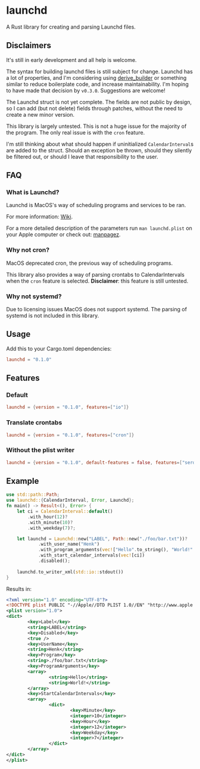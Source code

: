 # launchd
A Rust library for creating and parsing Launchd files.

## Disclaimers
It's still in early development and all help is welcome.

The syntax for building launchd files is still subject for change. 
Launchd has a lot of properties, and I'm considering using [derive_builder](https://docs.rs/derive_builder/0.9.0/derive_builder/) or something similar to reduce boilerplate code, and increase maintainability. I'm hoping to have made that decision by `v0.3.0`. Suggestions are welcome!

The Launchd struct is not yet complete. The fields are not public by design, so I can add (but not delete) fields through patches, without the need to create a new minor version.

This library is largely untested. This is not a huge issue for the majority of the program. The only real issue is with the `cron` feature.

I'm still thinking about what should happen if uninitialized `CalendarInterval`s are added to the struct. Should an exception be thrown, should they silently be filtered out, or should I leave that responsibility to the user.

## FAQ
### What is Launchd?
Launchd is MacOS's way of scheduling programs and services to be ran.

For more information: [Wiki](https://en.wikipedia.org/wiki/Launchd).

For a more detailed description of the parameters run `man launchd.plist` on your Apple computer or check out: [manpagez](https://www.manpagez.com/man/5/launchd.plist/).

### Why not cron?
MacOS deprecated cron, the previous way of scheduling programs.

This library also provides a way of parsing crontabs to CalendarIntervals when the `cron` feature is selected.
**Disclaimer**: this feature is still untested.

### Why not systemd?
Due to licensing issues MacOS does not support systemd. 
The parsing of systemd is not included in this library.

## Usage
Add this to your Cargo.toml dependencies:
``` toml
launchd = "0.1.0"
```

## Features
### Default
``` toml
launchd = {version = "0.1.0", features=["io"]}
```
### Translate crontabs
``` toml
launchd = {version = "0.1.0", features=["cron"]}
```
### Without the plist writer
``` toml
launchd = {version = "0.1.0", default-features = false, features=["serde"]}
```

## Example

``` rust
use std::path::Path;
use launchd::{CalendarInterval, Error, Launchd};
fn main() -> Result<(), Error> {
    let ci = CalendarInterval::default()
        .with_hour(12)?
        .with_minute(10)?
        .with_weekday(7)?;

    let launchd = Launchd::new("LABEL", Path::new("./foo/bar.txt"))?
            .with_user_name("Henk")
            .with_program_arguments(vec!["Hello".to_string(), "World!".to_string()])
            .with_start_calendar_intervals(vec![ci])
            .disabled();
    
    launchd.to_writer_xml(std::io::stdout())
}
```

Results in:

``` xml
<?xml version="1.0" encoding="UTF-8"?>
<!DOCTYPE plist PUBLIC "-//Apple//DTD PLIST 1.0//EN" "http://www.apple.com/DTDs/PropertyList-1.0.dtd">
<plist version="1.0">
<dict>
        <key>Label</key>
        <string>LABEL</string>
        <key>Disabled</key>
        <true />
        <key>UserName</key>
        <string>Henk</string>
        <key>Program</key>
        <string>./foo/bar.txt</string>
        <key>ProgramArguments</key>
        <array>
                <string>Hello</string>
                <string>World!</string>
        </array>
        <key>StartCalendarIntervals</key>
        <array>
                <dict>
                        <key>Minute</key>
                        <integer>10</integer>
                        <key>Hour</key>
                        <integer>12</integer>
                        <key>Weekday</key>
                        <integer>7</integer>
                </dict>
        </array>
</dict>
</plist>
```

